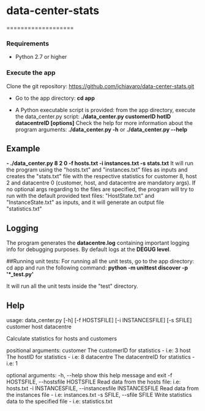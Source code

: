 # data-center-stats
===================

### Requirements
- Python 2.7 or higher

### Execute the app
Clone the git repository: https://github.com/jchiavaro/data-center-stats.git
* Go to the app directory: **cd app**

* A Python executable script is provided: from the app directory,
execute the data_center.py script:
**./data_center.py customerID hotID datacentreID [options]**
Check the help for more information about the program arguments:
**./data_center.py -h** or **./data_center.py --help**

## Example
**- ./data_center.py 8 2 0 -f hosts.txt -i instances.txt -s stats.txt**
It will run the program using the "hosts.txt" and "instances.txt" files as inputs
and creates the "stats.txt" file with the respective statistics for customer 8,
host 2 and datacentre 0 (customer, host, and datacentre are mandatory args).
If no optional args regarding to the files are specified, the program will try to run
with the default provided text files: "HostState.txt" and "InstanceState.txt" as inputs,
and it will generate an output file "statistics.txt"

## Logging
The program generates the **datacentre.log** containing important logging info for debugging purposes.
By default logs at the **DEGUG level**.

##Running unit tests:
For running all the unit tests, go to the app directory: cd app
and run the following command:
**python -m unittest discover -p '*_test.py'**

It will run all the unit tests inside the "test" directory.

## Help
usage: data_center.py [-h] [-f HOSTSFILE] [-i INSTANCESFILE] [-s SFILE]
                      customer host datacentre

Calculate statistics for hosts and customers

positional arguments:
  customer              The customerID for statistics - i.e: 3
  host                  The hostID for statistics - i.e: 8
  datacentre            The datacentreID for statistics - i.e: 1

optional arguments:
  -h, --help            show this help message and exit
  -f HOSTSFILE, --hostsfile HOSTSFILE
                        Read data from the hosts file: i.e: hosts.txt
  -i INSTANCESFILE, --instancesfile INSTANCESFILE
                        Read data from the instances file - i.e: instances.txt
  -s SFILE, --sfile SFILE
                        Write statistics data to the specified file - i.e:
                        statistics.txt

